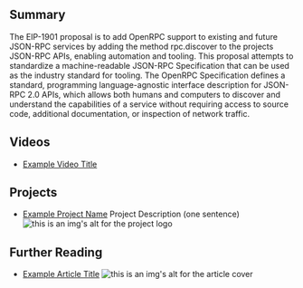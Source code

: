 ## Summary

The EIP-1901 proposal is to add OpenRPC support to existing and future JSON-RPC services by adding the method rpc.discover to the projects JSON-RPC APIs, enabling automation and tooling. This proposal attempts to standardize a machine-readable JSON-RPC Specification that can be used as the industry standard for tooling. The OpenRPC Specification defines a standard, programming language-agnostic interface description for JSON-RPC 2.0 APIs, which allows both humans and computers to discover and understand the capabilities of a service without requiring access to source code, additional documentation, or inspection of network traffic.

## Videos

- [Example Video Title](https://www.youtube.com/watch?v=TDGq4aeevgY)

## Projects

- [Example Project Name](https://xxxx.xxx/xxxxx) Project Description (one sentence) ![this is an img's alt for the project logo](https://xxxx.xxx/project-logo.xxx)

## Further Reading

- [Example Article Title](https://xxxx.xxx/xxxxx) ![this is an img's alt for the article cover](https://xxxx.xxx/article-cover.xxx)
